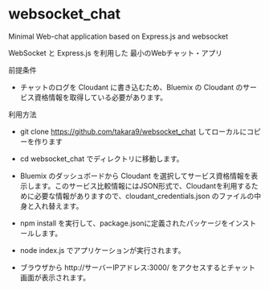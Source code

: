 # websocket_chat
Minimal Web-chat application based on Express.js and websocket 

WebSocket と Express.js を利用した 最小のWebチャット・アプリ


前提条件 
* チャットのログを Cloudant に書き込むため、Bluemix の Cloudant のサービス資格情報を取得している必要があります。


利用方法

* git clone https://github.com/takara9/websocket_chat してローカルにコピーを作ります

* cd websocket_chat でディレクトリに移動します。

* Bluemix のダッシュボードから Cloudant を選択してサービス資格情報を表示します。このサービス比較情報にはJSON形式で、Cloudantを利用するために必要な情報がありますので、cloudant_credentials.json のファイルの中身と入れ替えます。

* npm install を実行して、package.jsonに定義されたパッケージをインストールします。

* node index.js でアプリケーションが実行されます。

* ブラウザから http://サーバーIPアドレス:3000/ をアクセスするとチャット画面が表示されます。



